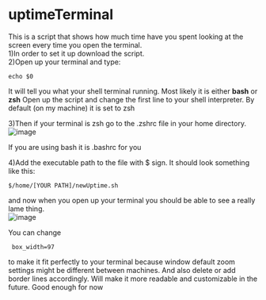 # uptimeTerminal
This is a script that shows how much time have you spent looking at the screen every time you open the terminal. <br>
1)In order to set it up download the script.<br>
2)Open up your terminal and type:
```
echo $0
```
It will tell you what your shell terminal running. Most likely it is either **bash** or **zsh** Open up the script and change the first line to your shell interpreter.
By default (on my machine) it is set to zsh

3)Then if your terminal is zsh go to the .zshrc file in your home directory.
<br>![image](https://github.com/user-attachments/assets/22e1a56c-bfc7-4e1a-af6f-4840e44f224c)

If you are using bash it is .bashrc for you<br>

4)Add the executable path to the file with $ sign. It should look something like this:

```
$/home/[YOUR PATH]/newUptime.sh

```
and now when you open up your terminal you should be able to see a really lame thing.
<br>
![image](https://github.com/user-attachments/assets/cb8f32ac-4262-49d7-a42e-ed353e2556ad)

You can change 
```shell
 box_width=97
```
to make it fit perfectly to your terminal because window default zoom settings might be different between machines. And also delete or add border lines accordingly. Will make it more readable and customizable in the future. Good enough for now





